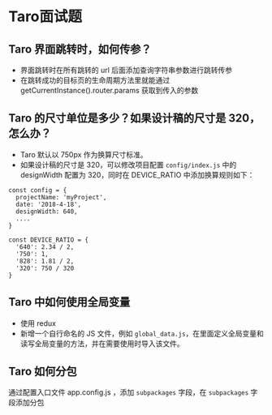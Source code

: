 
# Taro面试题

## Taro 界面跳转时，如何传参？

- 界面跳转时在所有跳转的 url 后面添加查询字符串参数进行跳转传参
- 在跳转成功的目标页的生命周期方法里就能通过 getCurrentInstance().router.params 获取到传入的参数

## Taro 的尺寸单位是多少？如果设计稿的尺寸是 320，怎么办？

- Taro 默认以 750px 作为换算尺寸标准。
- 如果设计稿的尺寸是 320，可以修改项目配置 `config/index.js` 中的 designWidth 配置为 320，同时在 DEVICE_RATIO 中添加换算规则如下：

```
const config = {
  projectName: 'myProject',
  date: '2018-4-18',
  designWidth: 640,
  ....
}

const DEVICE_RATIO = {
  '640': 2.34 / 2,
  '750': 1,
  '828': 1.81 / 2,
  '320': 750 / 320
}
```

## Taro 中如何使用全局变量

- 使用 redux
- 新增一个自行命名的 JS 文件，例如 `global_data.js`，在里面定义全局变量和读写全局变量的方法，并在需要使用时导入该文件。

## Taro 如何分包

通过配置入口文件 app.config.js ，添加 `subpackages` 字段，在 `subpackages` 字段添加分包
